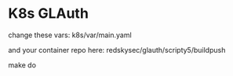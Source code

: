 # K8s GLAuth

change these vars:
k8s/var/main.yaml

and your container repo here:
redskysec/glauth/scripty5/buildpush

make do

